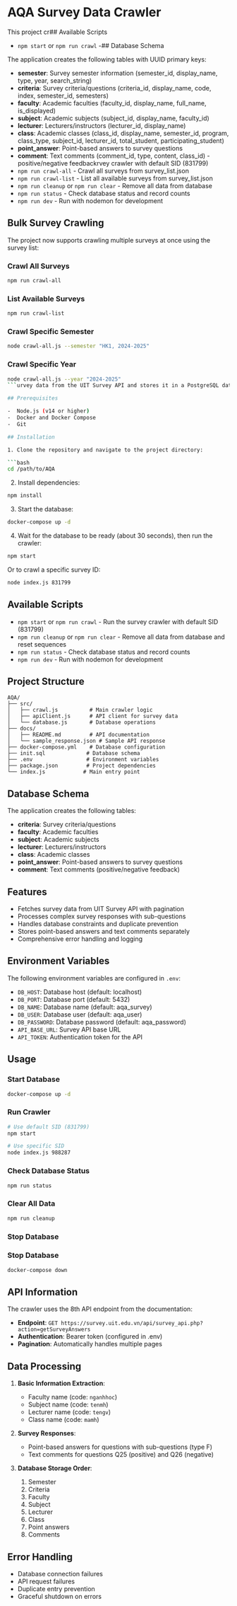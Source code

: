 # AQA Survey Data Crawler

This project cr## Available Scripts

-  `npm start` or `npm run crawl` -## Database Schema

The application creates the following tables with UUID primary keys:

-  **semester**: Survey semester information (semester_id, display_name, type, year, search_string)
-  **criteria**: Survey criteria/questions (criteria_id, display_name, code, index, semester_id, semesters)
-  **faculty**: Academic faculties (faculty_id, display_name, full_name, is_displayed)
-  **subject**: Academic subjects (subject_id, display_name, faculty_id)
-  **lecturer**: Lecturers/instructors (lecturer_id, display_name)
-  **class**: Academic classes (class_id, display_name, semester_id, program, class_type, subject_id, lecturer_id, total_student, participating_student)
-  **point_answer**: Point-based answers to survey questions
-  **comment**: Text comments (comment_id, type, content, class_id) - positive/negative feedbackrvey crawler with default SID (831799)
-  `npm run crawl-all` - Crawl all surveys from survey_list.json
-  `npm run crawl-list` - List all available surveys from survey_list.json
-  `npm run cleanup` or `npm run clear` - Remove all data from database
-  `npm run status` - Check database status and record counts
-  `npm run dev` - Run with nodemon for development

## Bulk Survey Crawling

The project now supports crawling multiple surveys at once using the survey list:

### Crawl All Surveys

```bash
npm run crawl-all
```

### List Available Surveys

```bash
npm run crawl-list
```

### Crawl Specific Semester

```bash
node crawl-all.js --semester "HK1, 2024-2025"
```

### Crawl Specific Year

````bash
node crawl-all.js --year "2024-2025"
```urvey data from the UIT Survey API and stores it in a PostgreSQL database.

## Prerequisites

-  Node.js (v14 or higher)
-  Docker and Docker Compose
-  Git

## Installation

1. Clone the repository and navigate to the project directory:

```bash
cd /path/to/AQA
````

2. Install dependencies:

```bash
npm install
```

3. Start the database:

```bash
docker-compose up -d
```

4. Wait for the database to be ready (about 30 seconds), then run the crawler:

```bash
npm start
```

Or to crawl a specific survey ID:

```bash
node index.js 831799
```

## Available Scripts

-  `npm start` or `npm run crawl` - Run the survey crawler with default SID (831799)
-  `npm run cleanup` or `npm run clear` - Remove all data from database and reset sequences
-  `npm run status` - Check database status and record counts
-  `npm run dev` - Run with nodemon for development

## Project Structure

```
AQA/
├── src/
│   ├── crawl.js          # Main crawler logic
│   ├── apiClient.js      # API client for survey data
│   └── database.js       # Database operations
├── docs/
│   ├── README.md         # API documentation
│   └── sample_response.json # Sample API response
├── docker-compose.yml    # Database configuration
├── init.sql             # Database schema
├── .env                 # Environment variables
├── package.json         # Project dependencies
└── index.js            # Main entry point
```

## Database Schema

The application creates the following tables:

-  **criteria**: Survey criteria/questions
-  **faculty**: Academic faculties
-  **subject**: Academic subjects
-  **lecturer**: Lecturers/instructors
-  **class**: Academic classes
-  **point_answer**: Point-based answers to survey questions
-  **comment**: Text comments (positive/negative feedback)

## Features

-  Fetches survey data from UIT Survey API with pagination
-  Processes complex survey responses with sub-questions
-  Handles database constraints and duplicate prevention
-  Stores point-based answers and text comments separately
-  Comprehensive error handling and logging

## Environment Variables

The following environment variables are configured in `.env`:

-  `DB_HOST`: Database host (default: localhost)
-  `DB_PORT`: Database port (default: 5432)
-  `DB_NAME`: Database name (default: aqa_survey)
-  `DB_USER`: Database user (default: aqa_user)
-  `DB_PASSWORD`: Database password (default: aqa_password)
-  `API_BASE_URL`: Survey API base URL
-  `API_TOKEN`: Authentication token for the API

## Usage

### Start Database

```bash
docker-compose up -d
```

### Run Crawler

```bash
# Use default SID (831799)
npm start

# Use specific SID
node index.js 988287
```

### Check Database Status

```bash
npm run status
```

### Clear All Data

```bash
npm run cleanup
```

### Stop Database

### Stop Database

```bash
docker-compose down
```

## API Information

The crawler uses the 8th API endpoint from the documentation:

-  **Endpoint**: `GET https://survey.uit.edu.vn/api/survey_api.php?action=getSurveyAnswers`
-  **Authentication**: Bearer token (configured in .env)
-  **Pagination**: Automatically handles multiple pages

## Data Processing

1. **Basic Information Extraction**:

   -  Faculty name (code: `nganhhoc`)
   -  Subject name (code: `tenmh`)
   -  Lecturer name (code: `tengv`)
   -  Class name (code: `mamh`)

2. **Survey Responses**:

   -  Point-based answers for questions with sub-questions (type F)
   -  Text comments for questions Q25 (positive) and Q26 (negative)

3. **Database Storage Order**:
   1. Semester
   2. Criteria
   3. Faculty
   4. Subject
   5. Lecturer
   6. Class
   7. Point answers
   8. Comments

## Error Handling

-  Database connection failures
-  API request failures
-  Duplicate entry prevention
-  Graceful shutdown on errors
